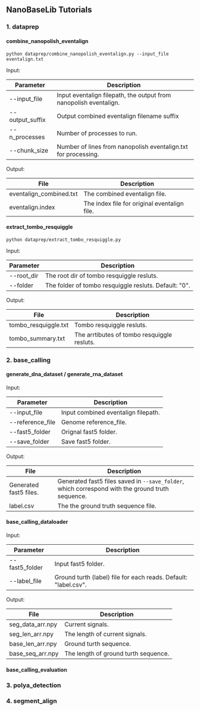 ## NanoBaseLib Tutorials

### 1. dataprep

#### combine_nanopolish_eventalign

`python dataprep/combine_nanopolish_eventalign.py --input_file eventalign.txt`

Input:

| Parameter         | Description |
| -----------       | ----------- |
| --input_file      | Input eventalign filepath, the output from nanopolish eventalign.  |
| --output_suffix   | Output combined eventalign filename suffix        |
| --n_processes     |  Number of processes to run. |
| --chunk_size      |  Number of lines from nanopolish eventalign.txt for processing. |


Output:

| File                     | Description |
| -----------              | ----------- |
| eventalign_combined.txt  | The combined eventalign file. |
| eventalign.index         | The index file for original eventalign file.    |


#### extract_tombo_resquiggle

`python dataprep/extract_tombo_resquiggle.py`

Input:

| Parameter         | Description |
| -----------       | ----------- |
| --root_dir        | The root dir of tombo resquiggle resluts. |
| --folder          | The folder of  tombo resquiggle resluts. Default: "0".      |


Output:

| File                     | Description |
| -----------              | ----------- |
| tombo_resquiggle.txt     | Tombo resquiggle resluts. |
| tombo_summary.txt        | The arrtibutes of tombo resquiggle resluts.   |

### 2. base_calling

#### generate_dna_dataset / generate_rna_dataset

Input:

| Parameter         | Description |
| -----------       | ----------- |
| --input_file      |  Input combined eventalign filepath.  |
| --reference_file  |  Genome reference_file. |
| --fast5_folder    |  Orignal fast5 folder. |
| --save_folder     |  Save fast5 folder. |

Output:

| File                     | Description |
| -----------              | ----------- |
| Generated fast5 files.   | Generated fast5 files saved in `--save_folder`, which correspond with the ground truth sequence.  |
| label.csv                | The the ground truth sequence file.    |

#### base_calling_dataloader

Input:

| Parameter         | Description |
| -----------       | ----------- |
| --fast5_folder    | Input fast5 folder.  |
| --label_file      | Ground turth (label) file for each reads. Default: "label.csv". |

Output:

| File                     | Description |
| -----------              | ----------- |
| seg_data_arr.npy         |  Current signals.           |
| seg_len_arr.npy          | The length of current signals. |
| base_len_arr.npy         | Ground turth sequence. |
| base_seq_arr.npy         | The length of ground turth sequence.    |

#### base_calling_evaluation

### 3. polya_detection

### 4. segment_align


